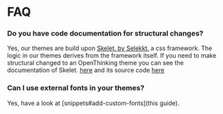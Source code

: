 # FAQ

### Do you have code documentation for structural changes?

Yes, our themes are build upon [Skelet. by Selekkt.](https://selekkt.dk/skelet/v3/) a css framework. The logic in our themes derives from the framework itself. If you need to make structural changed to an OpenThinking theme you can see the documentation of Skelet. [here](https://selekkt.dk/skelet/v3/) and its source code [here](https://cdn.jsdelivr.net/gh/Selekkt/skelet@master/css/skelet.css)


### Can I use external fonts in your themes?

Yes, have a look at [snippets#add-custom-fonts](this guide).
